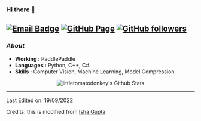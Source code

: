 ### Hi there 👋
<!-- This is modified from https://github.com/durgeshsamariya/awesome-github-profile-readme-templates/blob/master/Isha2103.md -->

[![Email Badge](https://img.shields.io/badge/-dazhiningsibuqu@163.com-c14438?style=flat-square&logo=Email&logoColor=white&link=mailto:dazhiningsibuqu@163.com)](mailto:dazhiningsibuqu@163.com) [![GitHub Page](https://img.shields.io/badge/-littletomatodonkey.github.io-c14438?style=flat-square&logo=Website&logoColor=white&link=https://littletomatodonkey.github.io)](https://littletomatodonkey.github.io) [![GitHub followers](https://img.shields.io/github/followers/littletomatodonkey.svg?style=social&label=Follow&maxAge=2592000)](https://github.com/littletomatodonkey?tab=followers)
---------------------------------------------------------------------------------------------------------------------------------------------------------------------------------
### <i>About</i>

-  **Working :** PaddlePaddle
-  **Languages :** Python, C++, C#.
-  **Skills :** Computer Vision, Machine Learning, Model Compression.


<p align="center">
  <img alt="littletomatodonkey's Github Stats" src="https://github-readme-stats.vercel.app/api?username=littletomatodonkey&show_icons=true&theme=radical">
</p>


-----
Last Edited on: 19/09/2022

Credits: this is modified from [Isha Gupta](https://github.com/Isha2103)

